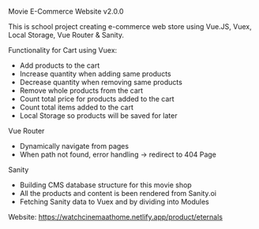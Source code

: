 Movie E-Commerce Website v2.0.0

This is school project creating e-commerce web store using Vue.JS, Vuex, Local Storage, Vue Router & Sanity. 

Functionality for Cart using Vuex:
- Add products to the cart
- Increase quantity when adding same products
- Decrease quantity when removing same products
- Remove whole products from the cart
- Count total price for products added to the cart
- Count total items added to the cart
- Local Storage so products will be saved for later

Vue Router
- Dynamically navigate from pages
- When path not found, error handling -> redirect to 404 Page


Sanity
- Building CMS database structure for this movie shop
- All the products and content is been rendered from Sanity.oi 
- Fetching Sanity data to Vuex and by dividing into Modules

Website: https://watchcinemaathome.netlify.app/product/eternals
